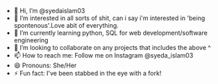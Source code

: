- 👋 Hi, I’m @syedaislam03
- 👀 I’m interested in all sorts of shit, can i say i'm interested in 'being spontenous'.Love abit of everything.
- 🌱 I’m currently learning python, SQL for web development/software engineering
- 💞️ I’m looking to collaborate on any projects that includes the above ^
- 📫 How to reach me: Follow me on Instagram @syeda_islam03
- 😄 Pronouns: She/Her
- ⚡ Fun fact: I've been stabbed in the eye with a fork!

<!---
syedaislam03/syedaislam03 is a ✨ special ✨ repository because its `README.md` (this file) appears on your GitHub profile.
You can click the Preview link to take a look at your changes.
--->
